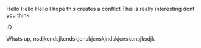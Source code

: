 Hello Hello Hello
I hope this creates a conflict
This is really interesting dont you think

:D

Whats up, nsdjkcndsjkcndskjcnskjcnskjndskjcnskcnsjksdjk
